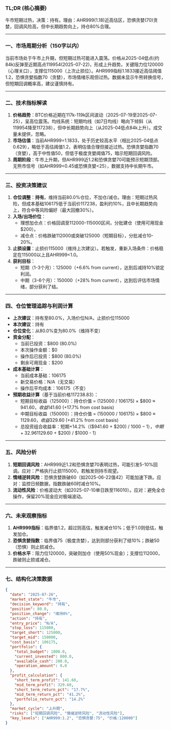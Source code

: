 ### TL;DR (核心摘要)
牛市短期过热，决策：持有。理由：AHR999(1.18)近高估区，恐惧贪婪(70)贪婪，回调风险高，但中长期趋势向上，持仓80%合理。

---

### 一、市场周期分析（150字以内）
当前市场处于牛市上升期，但短期过热可能进入震荡。价格从2025-04低点(约84k)反弹至近期高点119954(2025-07-22)，形成上升趋势。关键阻力位120000（心理关口），支撑位115000（上次止损位）。AHR999指标1.1833接近高估阈值1.2，恐惧贪婪指数70（贪婪），市场情绪乐观但过热。数据未显示牛熊转换信号，但短期回调概率高，建议谨慎持有。

---

### 二、技术指标解读
1. **价格趋势**：BTC价格近期在117k-119k区间波动（2025-07-19至2025-07-25），呈高位震荡。均线系统：短期均线（如7日均线）略向下倾斜（从119954降至117238），但中长期趋势向上（从2025-04低点84k上升）。成交量未提供，忽略。
2. **市场估值**：当前AHR999=1.1833，处于历史较高水平（相比2025-04低点0.629），略低于高估阈值1.2，表明估值合理但接近过热。恐惧贪婪指数70（贪婪），高于中性值50，但低于极度贪婪阈值75，暗示短期回调风险。
3. **周期阶段**：牛市上升期，但AHR999近1.2和恐惧贪婪70可能预示短期顶部。无熊市信号（如AHR999<0.45或恐惧贪婪<25），数据支持中长期牛市。

---

### 三、投资决策建议
1. **仓位调整**：**持有**。维持当前80.0%仓位，不加仓/减仓。理由：短期过热风险，但成本基础106175低于当前价117238，盈利约10%，且中长期趋势向上，符合中等风险偏好（最大回撤30%）。
2. **入场/出场价位**： 
   - 理想加仓点：价格回调至112000-115000区间，分批建仓（使用可用现金$200）。
   - 减仓点：价格跌破112000或突破125000（短期目标），分批减仓10-20%。
3. **止损设置**：止损价115000（维持上次建议）。若触发，重新入场条件：价格稳定在115000以上且AHR999<1.0。
4. **获利目标**：
   - 短期（1-3个月）：125000（+6.6% from current），达到后减持10%锁定利润。
   - 中期（3-6个月）：150000（+28% from current），达到后评估市场情绪，部分获利了结。

---

### 四、仓位管理追踪与利润计算
- **上次建议**：持有至80.0%，入场价位N/A，止损价位115000  
- **本次建议**：持有  
- **仓位变化**：从80.0%变为80.0%（维持不变）  
- **资金分配**：
  - 当前已投资：$800 (80.0%)
  - 本次操作金额：$0
  - 操作后已投资：$800 (80.0%)
  - 剩余可用现金：$200
- **成本基础计算**：
  - 当前成本基础：106175
  - 新交易价格：N/A（无交易）
  - 操作后平均成本：106175（不变）
- **预期收益计算**（基于当前价格117238.83）：
  - 短期目标收益（125000）：持仓价值 = (125000 / 106175) × $800 ≈ $941.60，收益$141.60 (+17.7% from cost basis)
  - 中期目标收益（150000）：持仓价值 = (150000 / 106175) × $800 ≈ $1129.60，收益$329.60 (+41.2% from cost basis)
  - 总投资组合收益率：短期+14.2%（($941.60 + $200) / $1000 - 1），中期+32.96%（($1129.60 + $200) / $1000 - 1）

---

### 五、风险分析
1. **短期回调风险**：AHR999近1.2和恐惧贪婪70表明过热，可能引发5-10%回调。应对：严格执行止损115000，若触发则持币观望。
2. **情绪逆转风险**：恐惧贪婪跌破60（如2025-06-22值42）可能加速下跌。应对：监控日频数据，指数跌破60时减仓10%。
3. **流动性风险**：价格波动大（如2025-07-10单日跌至116010）。应对：避免全仓操作，保留20%现金应对极端波动。

---

### 六、未来观察指标
1. **AHR999指标**：临界值1.2，超过则高估，触发减仓10%；低于1.0则低估，触发加仓。
2. **恐惧贪婪指数**：临界值75（极度贪婪），达到则部分获利了结10%；跌破50（恐惧）则止损减仓。
3. **价格水平**：阻力位120000，突破则加仓（使用50%现金）；支撑位112000，跌破则止损或减仓。

---

### 七、结构化决策数据
```json
{
  "date": "2025-07-26",
  "market_state": "牛市",
  "decision_keyword": "持有",
  "position": 80.0,
  "position_change": "维持0%",
  "action": "持有",
  "entry_price": "N/A",
  "stop_loss": 115000,
  "target_short": 125000,
  "target_mid": 150000,
  "cost_basis": 106175,
  "portfolio": {
    "total_budget": 1000.0,
    "current_invested": 800.0,
    "available_cash": 200.0,
    "operation_amount": 0.0
  },
  "profit_calculation": {
    "short_term_profit": 141.60,
    "mid_term_profit": 329.60,
    "short_term_return_pct": "17.7%",
    "mid_term_return_pct": "41.2%",
    "portfolio_return_pct": "14.2%"
  },
  "market_cycle": "上升期",
  "risks": ["短期回调风险", "情绪逆转风险", "流动性风险"],
  "key_levels": ["AHR999:1.2", "恐惧贪婪:75", "价格:120000"]
}
```